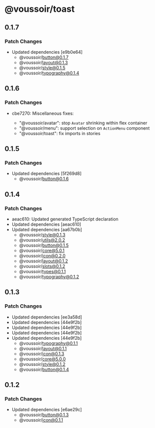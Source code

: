 # @voussoir/toast

## 0.1.7

### Patch Changes

- Updated dependencies [e9b0e64]
  - @voussoir/button@0.1.7
  - @voussoir/layout@0.1.3
  - @voussoir/style@0.1.5
  - @voussoir/typography@0.1.4

## 0.1.6

### Patch Changes

- cbe7270: Miscellaneous fixes:

  - "@voussoir/avatar": stop `Avatar` shrinking within flex container
  - "@voussoir/menu": support selection on `ActionMenu` component
  - "@voussoir/toast": fix imports in stories

## 0.1.5

### Patch Changes

- Updated dependencies [5f269d8]
  - @voussoir/button@0.1.6

## 0.1.4

### Patch Changes

- aeac610: Updated generated TypeScript declaration
- Updated dependencies [aeac610]
- Updated dependencies [aa67b0b]
  - @voussoir/style@0.1.3
  - @voussoir/utils@2.0.2
  - @voussoir/button@0.1.5
  - @voussoir/core@5.0.1
  - @voussoir/icon@0.2.0
  - @voussoir/layout@0.1.2
  - @voussoir/slots@0.1.2
  - @voussoir/types@0.1.1
  - @voussoir/typography@0.1.2

## 0.1.3

### Patch Changes

- Updated dependencies [ee3a58d]
- Updated dependencies [44e9f2b]
- Updated dependencies [44e9f2b]
- Updated dependencies [44e9f2b]
- Updated dependencies [44e9f2b]
  - @voussoir/typography@0.1.1
  - @voussoir/layout@0.1.1
  - @voussoir/icon@0.1.3
  - @voussoir/core@5.0.0
  - @voussoir/style@0.1.2
  - @voussoir/button@0.1.4

## 0.1.2

### Patch Changes

- Updated dependencies [e6ae29c]
  - @voussoir/button@0.1.3
  - @voussoir/icon@0.1.1
